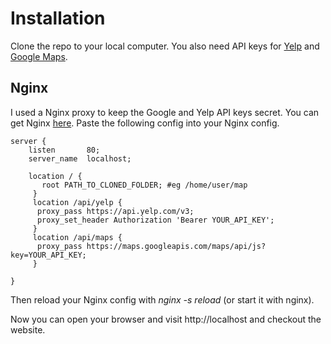 # Installation

Clone the repo to your local computer. You also need API keys for <a href="https://www.yelp.com/fusion">Yelp</a> and <a href="https://console.developers.google.com">Google Maps</a>.

## Nginx
I used a Nginx proxy to keep the Google and Yelp API keys secret. You can get Nginx <a href='https://nginx.org/en/docs/install.html'>here</a>.
Paste the following config into your Nginx config.

    server {
        listen       80;
        server_name  localhost;
    
        location / {
           root PATH_TO_CLONED_FOLDER; #eg /home/user/map
         }
         location /api/yelp {
          proxy_pass https://api.yelp.com/v3;
          proxy_set_header Authorization 'Bearer YOUR_API_KEY';
         }
         location /api/maps {
          proxy_pass https://maps.googleapis.com/maps/api/js?key=YOUR_API_KEY;
         }
    
    }
Then reload your Nginx config with _nginx -s reload_ (or start it with nginx).

Now you can open your browser and visit http://localhost and checkout the website.
